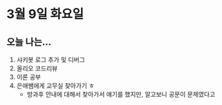 # 3월 9일 화요일

## 오늘 나는...

1. 샤키봇 로그 추가 및 디버그
2. 올리오 코드리뷰
3. 이론 공부
4. 은애쌤에게 교무실 찾아가기 ㅎ
    - 방과후 안내에 대해서 찾아가서 얘기를 했지만, 알고보니 공문이 문제였다고
